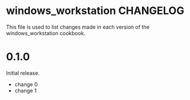 # windows_workstation CHANGELOG

This file is used to list changes made in each version of the windows_workstation cookbook.

# 0.1.0

Initial release.

- change 0
- change 1

